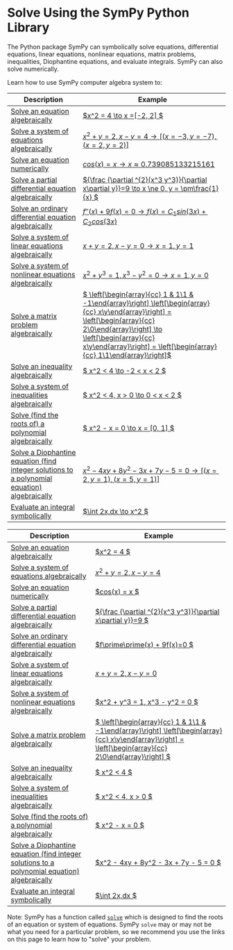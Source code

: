 # Solve Using the SymPy Python Library

The Python package SymPy can symbolically solve equations, differential equations, 
linear equations, nonlinear equations, matrix problems, inequalities, 
Diophantine equations, and evaluate integrals. SymPy can also solve numerically.

Learn how to use SymPy computer algebra system to:

| Description                                                  | Example                                                                                                                     |
|--------------------------------------------------------------|-----------------------------------------------------------------------------------------------------------------------------|
| [ Solve an equation algebraically ](http://docs.sympy.org)                        | [  $x^2 = 4 \to x =[-2, 2] $  ](http://docs.sympy.org)                                                                                                       |
| [ Solve a system of equations algebraically ](http://docs.sympy.org)              | [  $x^2 + y = 2, x - y = 4 \to [(x = -3, y = -7), (x = 2, y = 2)]$  ](http://docs.sympy.org)                                                                                              |
| [ Solve an equation numerically ](http://docs.sympy.org)                          | [ $cos(x) = x \to x \approx 0.739085133215161$ ](http://docs.sympy.org)                                                                                                     |
| [ Solve a partial differential equation algebraically ](http://docs.sympy.org)    | [${\frac {\partial ^{2}(x^3 y^3)}{\partial x\partial y}}=9 \to x \ne 0, y = \pm\frac{1}{x} $](http://docs.sympy.org)                                                                     |
| [ Solve an ordinary differential equation algebraically  ](http://docs.sympy.org) | [ $f\prime\prime(x) + 9f(x)=0 \to f(x)=C_{1} sin(3x)+ C_{2} cos(3x)$ ](http://docs.sympy.org)                                                    |
| [ Solve a system of linear equations algebraically ](http://docs.sympy.org)       | [  $x + y = 2, x - y = 0 \to x = 1, y = 1$  ](http://docs.sympy.org)                                                                                           |
| [ Solve a system of nonlinear equations algebraically ](http://docs.sympy.org)    | [  $x^2 + y^3 = 1, x^3 - y^2 = 0 \to x = 1, y = 0$  ](http://docs.sympy.org)                                                                                      |
| [ Solve a matrix problem algebraically ](http://docs.sympy.org)                   | [ $ \left[\begin{array}{cc} 1 & 1\\1 & -1\end{array}\right] \left[\begin{array}{cc} x\\y\end{array}\right] = \left[\begin{array}{cc} 2\\0\end{array}\right] \to \left[\begin{array}{cc} x\\y\end{array}\right] = \left[\begin{array}{cc} 1\\1\end{array}\right]$ ](http://docs.sympy.org) |
| [ Solve an inequality algebraically ](http://docs.sympy.org)                      | [ $ x^2 < 4 \to -2 < x < 2 $ ](http://docs.sympy.org)                                                                                                        |
| [ Solve a system of inequalities algebraically ](http://docs.sympy.org)           | [ $ x^2 < 4, x > 0 \to 0 < x < 2 $ ](http://docs.sympy.org)                                                                                                 |
| [ Solve (find the roots of) a polynomial algebraically ](http://docs.sympy.org)                       | [ $ x^2 - x = 0 \to x = [0, 1] $ ](http://docs.sympy.org)                                                                                                |
| [ Solve a Diophantine equation (find integer solutions to a polynomial equation) algebraically ](http://docs.sympy.org)             | [ $x^2 - 4xy + 8y^2 - 3x + 7y - 5 = 0 \to [(x = 2, y = 1), (x = 5, y = 1)]$ ](http://docs.sympy.org)                                                                                 |
| [ Evaluate an integral symbolically ](http://docs.sympy.org)                      | [ $\int 2x\,dx \to x^2  	$ ](http://docs.sympy.org)                                                                                                          |                                                                |

| Description                                                  | Example                                                                                                                     |
|--------------------------------------------------------------|-----------------------------------------------------------------------------------------------------------------------------|
| [ Solve an equation algebraically ](http://docs.sympy.org)                        | [  $x^2 = 4 $  ](http://docs.sympy.org)                                                                                                       |
| [ Solve a system of equations algebraically ](http://docs.sympy.org)              | [  $x^2 + y = 2, x - y = 4$  ](http://docs.sympy.org)                                                                                              |
| [ Solve an equation numerically ](http://docs.sympy.org)                          | [ $cos(x) = x $ ](http://docs.sympy.org)                                                                                                     |
| [ Solve a partial differential equation algebraically ](http://docs.sympy.org)    | [${\frac {\partial ^{2}(x^3 y^3)}{\partial x\partial y}}=9 $](http://docs.sympy.org)                                                                     |
| [ Solve an ordinary differential equation algebraically  ](http://docs.sympy.org) | [ $f\prime\prime(x) + 9f(x)=0 $ ](http://docs.sympy.org)                                                    |
| [ Solve a system of linear equations algebraically ](http://docs.sympy.org)       | [  $x + y = 2, x - y = 0$  ](http://docs.sympy.org)                                                                                           |
| [ Solve a system of nonlinear equations algebraically ](http://docs.sympy.org)    | [  $x^2 + y^3 = 1, x^3 - y^2 = 0 $  ](http://docs.sympy.org)                                                                                      |
| [ Solve a matrix problem algebraically ](http://docs.sympy.org)                   | [ $ \left[\begin{array}{cc} 1 & 1\\1 & -1\end{array}\right] \left[\begin{array}{cc} x\\y\end{array}\right] = \left[\begin{array}{cc} 2\\0\end{array}\right] $ ](http://docs.sympy.org) |
| [ Solve an inequality algebraically ](http://docs.sympy.org)                      | [ $ x^2 < 4 $ ](http://docs.sympy.org)                                                                                                        |
| [ Solve a system of inequalities algebraically ](http://docs.sympy.org)           | [ $ x^2 < 4, x > 0 $ ](http://docs.sympy.org)                                                                                                 |
| [ Solve (find the roots of) a polynomial algebraically ](http://docs.sympy.org)                       | [ $ x^2 - x = 0 $ ](http://docs.sympy.org)                                                                                                |
| [ Solve a Diophantine equation (find integer solutions to a polynomial equation) algebraically ](http://docs.sympy.org)             | [ $x^2 - 4xy + 8y^2 - 3x + 7y - 5 = 0 $ ](http://docs.sympy.org)                                                                                 |
| [ Evaluate an integral symbolically ](http://docs.sympy.org)                      | [ $\int 2x\,dx 	$ ](http://docs.sympy.org)                                                                                                          |                                                                |

Note: SymPy has a function called 
[`solve`](https://docs.sympy.org/dev/modules/solvers/solvers.html?highlight=solve#sympy.solvers.solvers.solve) 
which is designed to find the roots of an equation or system of equations. 
SymPy `solve` may or may not be what you need for a particular problem, 
so we recommend you use the links on this page to learn how to "solve" your problem.
